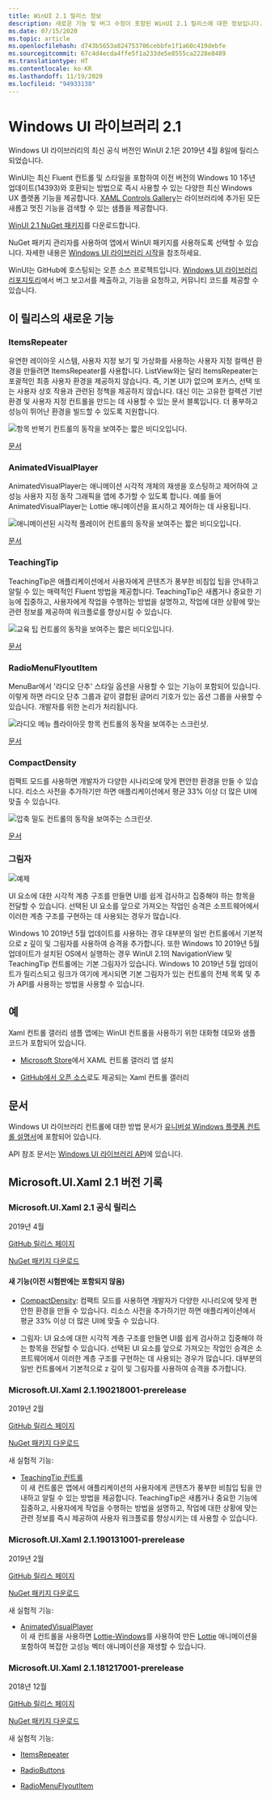 ```yaml
---
title: WinUI 2.1 릴리스 정보
description: 새로운 기능 및 버그 수정이 포함된 WinUI 2.1 릴리스에 대한 정보입니다.
ms.date: 07/15/2020
ms.topic: article
ms.openlocfilehash: d743b5653a824753706cebbfe1f1a60c419debfe
ms.sourcegitcommit: 67c4d4ecda4ffe5f1a233de5e8555ca2228e8489
ms.translationtype: HT
ms.contentlocale: ko-KR
ms.lasthandoff: 11/19/2020
ms.locfileid: "94933138"
---
```

# <a name="windows-ui-library-21"></a>Windows UI 라이브러리 2.1

Windows UI 라이브러리의 최신 공식 버전인 WinUI 2.1은 2019년 4월 8일에 릴리스되었습니다. 

WinUI는 최신 Fluent 컨트롤 및 스타일을 포함하여 이전 버전의 Windows 10 1주년 업데이트(14393)와 호환되는 방법으로 즉시 사용할 수 있는 다양한 최신 Windows UX 플랫폼 기능을 제공합니다. [XAML Controls Gallery](/windows/uwp/design/controls-and-patterns/#xaml-controls-gallery)는 라이브러리에 추가된 모든 새롭고 멋진 기능을 검색할 수 있는 샘플을 제공합니다.

[WinUI 2.1 NuGet 패키지](https://www.nuget.org/packages/Microsoft.UI.Xaml/2.1.190405004)를 다운로드합니다.

NuGet 패키지 관리자를 사용하여 앱에서 WinUI 패키지를 사용하도록 선택할 수 있습니다. 자세한 내용은 [Windows UI 라이브러리 시작](/uwp/toolkits/winui/getting-started)을 참조하세요.

WinUI는 GitHub에 호스팅되는 오픈 소스 프로젝트입니다. [Windows UI 라이브러리 리포지토리](https://aka.ms/winui)에서 버그 보고서를 제출하고, 기능을 요청하고, 커뮤니티 코드를 제공할 수 있습니다.

## <a name="whats-new-in-this-release"></a>이 릴리스의 새로운 기능

### <a name="itemsrepeater"></a>ItemsRepeater

유연한 레이아웃 시스템, 사용자 지정 보기 및 가상화를 사용하는 사용자 지정 컬렉션 환경을 만들려면 ItemsRepeater를 사용합니다.
ListView와는 달리 ItemsRepeater는 포괄적인 최종 사용자 환경을 제공하지 않습니다. 즉, 기본 UI가 없으며 포커스, 선택 또는 사용자 상호 작용과 관련된 정책을 제공하지 않습니다. 대신 이는 고유한 컬렉션 기반 환경 및 사용자 지정 컨트롤을 만드는 데 사용할 수 있는 문서 블록입니다. 더 풍부하고 성능이 뛰어난 환경을 빌드할 수 있도록 지원합니다.

![항목 반복기 컨트롤의 동작을 보여주는 짧은 비디오입니다.](../images/ItemsRepeater%20-%20MSN%20News.gif)

[문서](/windows/uwp/design/controls-and-patterns/items-repeater)

### <a name="animatedvisualplayer"></a>AnimatedVisualPlayer

AnimatedVisualPlayer는 애니메이션 시각적 개체의 재생을 호스팅하고 제어하여 고성능 사용자 지정 동작 그래픽을 앱에 추가할 수 있도록 합니다. 예를 들어 AnimatedVisualPlayer는 Lottie 애니메이션을 표시하고 제어하는 데 사용됩니다.

![애니메이션된 시각적 플레이어 컨트롤의 동작을 보여주는 짧은 비디오입니다.](../images/AnimatedVisualPlayerUpdated.gif)

[문서](/windows/communitytoolkit/animations/lottie)

### <a name="teachingtip"></a>TeachingTip

TeachingTip은 애플리케이션에서 사용자에게 콘텐츠가 풍부한 비침입 팁을 안내하고 알릴 수 있는 매력적인 Fluent 방법을 제공합니다. TeachingTip은 새롭거나 중요한 기능에 집중하고, 사용자에게 작업을 수행하는 방법을 설명하고, 작업에 대한 상황에 맞는 관련 정보를 제공하여 워크플로를 향상시킬 수 있습니다.

![교육 팁 컨트롤의 동작을 보여주는 짧은 비디오입니다.](../images/TeachingTipUpdated.gif)

[문서](/windows/uwp/design/controls-and-patterns/dialogs-and-flyouts/teaching-tip)

### <a name="radiomenuflyoutitem"></a>RadioMenuFlyoutItem

MenuBar에서 '라디오 단추' 스타일 옵션을 사용할 수 있는 기능이 포함되어 있습니다. 이렇게 하면 라디오 단추 그룹과 같이 결합된 글머리 기호가 있는 옵션 그룹을 사용할 수 있습니다. 개발자를 위한 논리가 처리됩니다.

![라디오 메뉴 플라이아웃 항목 컨트롤의 동작을 보여주는 스크린샷.](../images/RadioMenuFlyoutItem1.png)

[문서](/windows/uwp/design/controls-and-patterns/menus#create-a-menu-flyout-or-a-context-menu)

### <a name="compactdensity"></a>CompactDensity

컴팩트 모드를 사용하면 개발자가 다양한 시나리오에 맞게 편안한 환경을 만들 수 있습니다. 리소스 사전을 추가하기만 하면 애플리케이션에서 평균 33% 이상 더 많은 UI에 맞출 수 있습니다.

![압축 밀도 컨트롤의 동작을 보여주는 스크린샷.](../images/CompactDensityUpdated.png)

[문서](/windows/uwp/design/style/spacing)

### <a name="shadows"></a>그림자

![예제](../images/shadow.gif)

UI 요소에 대한 시각적 계층 구조를 만들면 UI를 쉽게 검사하고 집중해야 하는 항목을 전달할 수 있습니다. 선택된 UI 요소를 앞으로 가져오는 작업인 승격은 소프트웨어에서 이러한 계층 구조를 구현하는 데 사용되는 경우가 많습니다. 

Windows 10 2019년 5월 업데이트를 사용하는 경우 대부분의 일반 컨트롤에서 기본적으로 z 깊이 및 그림자를 사용하여 승격을 추가합니다. 또한 Windows 10 2019년 5월 업데이트가 설치된 OS에서 실행하는 경우 WinUI 2.1의 NavigationView 및 TeachingTip 컨트롤에는 기본 그림자가 있습니다. Windows 10 2019년 5월 업데이트가 릴리스되고 링크가 여기에 게시되면 기본 그림자가 있는 컨트롤의 전체 목록 및 추가 API를 사용하는 방법을 사용할 수 있습니다.

## <a name="examples"></a>예

Xaml 컨트롤 갤러리 샘플 앱에는 WinUI 컨트롤을 사용하기 위한 대화형 데모와 샘플 코드가 포함되어 있습니다.

* [Microsoft Store](
https://www.microsoft.com/p/xaml-controls-gallery/9msvh128x2zt)에서 XAML 컨트롤 갤러리 앱 설치

* [GitHub에서 오픈 소스](
https://github.com/Microsoft/Xaml-Controls-Gallery)로도 제공되는 Xaml 컨트롤 갤러리

## <a name="documentation"></a>문서

Windows UI 라이브러리 컨트롤에 대한 방법 문서가 [유니버설 Windows 플랫폼 컨트롤 설명서](/windows/uwp/design/controls-and-patterns/)에 포함되어 있습니다.

API 참조 문서는 [Windows UI 라이브러리 API](/windows/winui/api/)에 있습니다.

## <a name="microsoftuixaml-21-version-history"></a>Microsoft.UI.Xaml 2.1 버전 기록

### <a name="microsoftuixaml-21-official-release"></a>Microsoft.UI.Xaml 2.1 공식 릴리스

2019년 4월

[GitHub 릴리스 페이지](https://github.com/Microsoft/microsoft-ui-xaml/releases)

[NuGet 패키지 다운로드](https://www.nuget.org/packages/Microsoft.UI.Xaml/2.1.190405004)

#### <a name="new-feature-not-included-in-earlier-pre-releases"></a>새 기능(이전 시험판에는 포함되지 않음)

* [CompactDensity](/windows/uwp/design/style/spacing): 컴팩트 모드를 사용하면 개발자가 다양한 시나리오에 맞게 편안한 환경을 만들 수 있습니다. 리소스 사전을 추가하기만 하면 애플리케이션에서 평균 33% 이상 더 많은 UI에 맞출 수 있습니다.

* 그림자: UI 요소에 대한 시각적 계층 구조를 만들면 UI를 쉽게 검사하고 집중해야 하는 항목을 전달할 수 있습니다. 선택된 UI 요소를 앞으로 가져오는 작업인 승격은 소프트웨어에서 이러한 계층 구조를 구현하는 데 사용되는 경우가 많습니다. 대부분의 일반 컨트롤에서 기본적으로 z 깊이 및 그림자를 사용하여 승격을 추가합니다.  

### <a name="microsoftuixaml-21190218001-prerelease"></a>Microsoft.UI.Xaml 2.1.190218001-prerelease

2019년 2월

[GitHub 릴리스 페이지](https://github.com/Microsoft/microsoft-ui-xaml/releases/tag/v2.1.190219001-prerelease)

[NuGet 패키지 다운로드](https://www.nuget.org/packages/Microsoft.UI.Xaml/2.1.190218001-prerelease)

새 실험적 기능:

* [TeachingTip 컨트롤](https://github.com/Microsoft/microsoft-ui-xaml/issues/21)  
  이 새 컨트롤은 앱에서 애플리케이션의 사용자에게 콘텐츠가 풍부한 비침입 팁을 안내하고 알릴 수 있는 방법을 제공합니다. TeachingTip은 새롭거나 중요한 기능에 집중하고, 사용자에게 작업을 수행하는 방법을 설명하고, 작업에 대한 상황에 맞는 관련 정보를 즉시 제공하여 사용자 워크플로를 향상시키는 데 사용할 수 있습니다.

### <a name="microsoftuixaml-21190131001-prerelease"></a>Microsoft.UI.Xaml 2.1.190131001-prerelease

2019년 2월

[GitHub 릴리스 페이지](https://github.com/Microsoft/microsoft-ui-xaml/releases/tag/v2.1.190131001-prerelease)

[NuGet 패키지 다운로드](https://www.nuget.org/packages/Microsoft.UI.Xaml/2.1.190131001-prerelease)

새 실험적 기능:

* [AnimatedVisualPlayer](/uwp/api/microsoft.ui.xaml.controls.animatedvisualplayer)  
  이 새 컨트롤을 사용하면 [Lottie-Windows](/windows/communitytoolkit/animations/lottie)를 사용하여 만든 [Lottie](https://github.com/airbnb/lottie) 애니메이션을 포함하여 복잡한 고성능 벡터 애니메이션을 재생할 수 있습니다.

### <a name="microsoftuixaml-21181217001-prerelease"></a>Microsoft.UI.Xaml 2.1.181217001-prerelease

2018년 12월

[GitHub 릴리스 페이지](https://github.com/Microsoft/microsoft-ui-xaml/releases/tag/v2.1.181217001-prerelease)

[NuGet 패키지 다운로드](https://www.nuget.org/packages/Microsoft.UI.Xaml/2.1.181217001-prerelease)

새 실험적 기능:

* [ItemsRepeater](/uwp/api/microsoft.ui.xaml.controls.itemsrepeater)

* [RadioButtons](/uwp/api/microsoft.ui.xaml.controls.radiobuttons)

* [RadioMenuFlyoutItem](/uwp/api/microsoft.ui.xaml.controls.radiomenuflyoutitem)